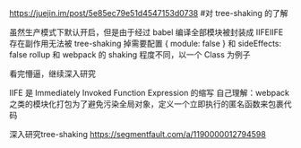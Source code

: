 https://juejin.im/post/5e85ec79e51d4547153d0738
#对 tree-shaking 的了解

虽然生产模式下默认开启，但是由于经过 babel 编译全部模块被封装成 IIFEIIFE 存在副作用无法被 tree-shaking 掉需要配置 { module: false } 和 sideEffects: false
rollup 和 webpack 的 shaking 程度不同，以一个 Class 为例子


看完懵逼，继续深入研究

IIFE 是 Immediately Invoked Function Expression 的缩写
自己理解：webpack之类的模块化打包为了避免污染全局对象，定义一个立即执行的匿名函数来包裹代码

深入研究tree-shaking 
https://segmentfault.com/a/1190000012794598
